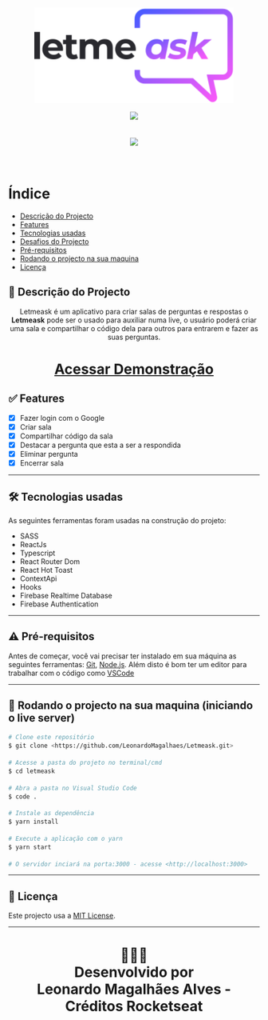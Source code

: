 <br/>
<p align="center">
    <img src ="./src/assets/images/logo.svg" width="400" > 
</p>
<p align="center">
    <img src ="./.github/assets/print.jpg" > 
</p>
<h2 align="center"> 
<img src="https://img.shields.io/badge/Status-Termidado-green">
</h2>
<br>

# Índice
   * [Descrição do Projecto](#descrição-do-projecto)
   * [Features](#-features)
   * [Tecnologias usadas](#-tecnologias-usadas)
   * [Desafios do Projecto](#-desafios-do-projecto)
   * [Pré-requisitos](#-pré-requisitos)
   * [Rodando o projecto na sua maquina](#-rodando-o-projecto-na-sua-maquina-iniciando-o-servidor)
   * [Licença](#-licença)


## 📖 Descrição do Projecto

<p align="center">
Letmeask é um aplicativo para criar salas de perguntas e respostas o <strong>Letmeask</strong> pode ser o usado para auxiliar numa live, o usuário poderá criar uma sala e compartilhar o código dela para outros para entrarem e fazer as suas perguntas.
</p>
<h1 align="center"><a target="_blank" href="https://letmeask-80eaf.web.app">Acessar Demonstração</a></h1>

## ✅ Features
  - [x] Fazer login com o Google
  - [x] Criar sala
  - [x] Compartilhar código da sala
  - [x] Destacar a pergunta que esta a ser a respondida
  - [x] Eliminar pergunta
  - [x] Encerrar sala

---
## 🛠 Tecnologias usadas

As seguintes ferramentas foram usadas na construção do projeto:


- SASS
- ReactJs
- Typescript
- React Router Dom 
- React Hot Toast
- ContextApi
- Hooks
- Firebase Realtime Database
- Firebase Authentication

---

## ⚠ Pré-requisitos

Antes de começar, você vai precisar ter instalado em sua máquina as seguintes ferramentas:
[Git](https://git-scm.com), [Node.js](https://nodejs.org/en/). 
Além disto é bom ter um editor para trabalhar com o código como [VSCode](https://code.visualstudio.com/)

---
## 🎲 Rodando o projecto na sua maquina (iniciando o live server)

```bash
# Clone este repositório
$ git clone <https://github.com/LeonardoMagalhaes/Letmeask.git>

# Acesse a pasta do projeto no terminal/cmd
$ cd letmeask

# Abra a pasta no Visual Studio Code
$ code .

# Instale as dependência
$ yarn install

# Execute a aplicação com o yarn
$ yarn start

# O servidor inciará na porta:3000 - acesse <http://localhost:3000>
```

---


## 📘 Licença
Este projecto usa a  [MIT License](LICENSE).
****
<h1 align="center">
👨🏽‍🏫 
<br>
Desenvolvido por
<br>
 Leonardo Magalhães Alves - Créditos Rocketseat
</h1>
</p>



